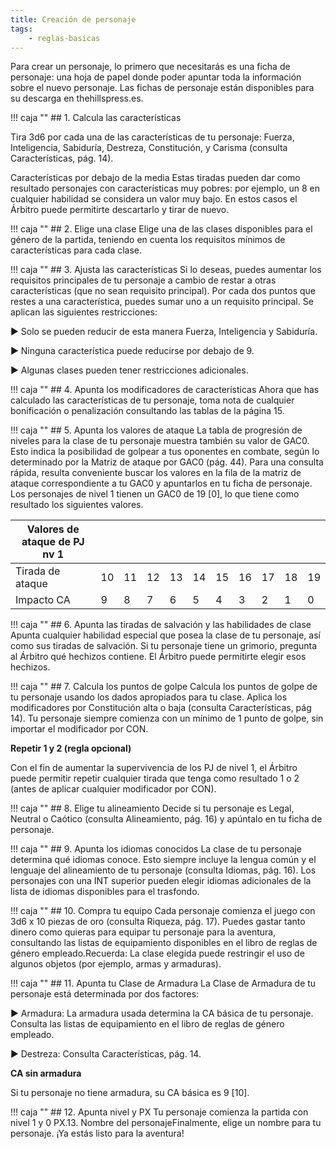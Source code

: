 ```yaml
---
title: Creación de personaje
tags:
    - reglas-basicas
---
```


Para crear un personaje, lo primero que necesitarás es una ficha de personaje: una hoja de papel donde poder apuntar toda la información sobre el nuevo personaje. Las fichas de personaje están disponibles para su descarga en thehillspress.es.

!!! caja ""
    ## 1. Calcula las características

Tira 3d6 por cada una de las características de tu personaje: Fuerza, Inteligencia, Sabiduría, Destreza, Constitución, y Carisma (consulta Características, pág. 14).

Características por debajo de la media
Estas tiradas pueden dar como resultado personajes con características muy pobres: por ejemplo, un 8 en cualquier habilidad se considera un valor muy bajo. En estos casos el Árbitro puede permitirte descartarlo y tirar de nuevo.

!!! caja ""
    ## 2. Elige una clase
Elige una de las clases disponibles para el género de la partida, teniendo en cuenta los requisitos mínimos de características para cada clase.

!!! caja ""
    ## 3. Ajusta las características
Si lo deseas, puedes aumentar los requisitos principales de tu personaje a cambio de restar a otras características (que no sean requisito principal). Por cada dos puntos que restes a una característica, puedes sumar uno a un requisito principal. Se aplican las siguientes restricciones:

▶ Solo se pueden reducir de esta manera Fuerza, Inteligencia y Sabiduría.

▶ Ninguna característica puede reducirse por debajo de 9.

▶ Algunas clases pueden tener restricciones adicionales.

!!! caja ""
    ## 4. Apunta los modificadores de características
Ahora que has calculado las características de tu personaje, toma nota de cualquier bonificación o penalización consultando las tablas de la página 15.

!!! caja ""
    ## 5. Apunta los valores de ataque
La tabla de progresión de niveles para la clase de tu personaje muestra también su valor de GAC0. Esto indica la posibilidad de golpear a tus oponentes en combate, según lo determinado por la Matriz de ataque por GAC0 (pág. 44).
Para una consulta rápida, resulta conveniente buscar los valores en la fila de la matriz de ataque correspondiente a tu GAC0 y apuntarlos en tu ficha de personaje. Los personajes de nivel 1 tienen un GAC0 de 19 [0], lo que tiene como resultado los siguientes valores.

|Valores de ataque de PJ nv 1                    | | | | | | | | | | |
|------------------|----|----|----|----|----|----|----|----|----|----|
| Tirada de ataque | 10 | 11 | 12 | 13 | 14 | 15 | 16 | 17 | 18 | 19 |
| Impacto CA       | 9  | 8  | 7  | 6  | 5  | 4  | 3  | 2  | 1  | 0  |

!!! caja ""
    ## 6. Apunta las tiradas de salvación y las habilidades de clase
Apunta cualquier habilidad especial que posea la clase de tu personaje, así como sus tiradas de salvación. Si tu personaje tiene un grimorio, pregunta al Árbitro qué hechizos contiene. El Árbitro puede permitirte elegir esos hechizos.

!!! caja ""
    ## 7. Calcula los puntos de golpe
Calcula los puntos de golpe de tu personaje usando los dados apropiados para tu clase. Aplica los modificadores por Constitución alta o baja (consulta Características, pág 14). Tu personaje siempre comienza con un mínimo de 1 punto de golpe, sin importar el modificador por CON.

**Repetir 1 y 2 (regla opcional)**

Con el fin de aumentar la supervivencia de los PJ de nivel 1, el Árbitro puede permitir repetir cualquier tirada que tenga como resultado 1 o 2 (antes de aplicar cualquier modificador por CON).

!!! caja ""
    ## 8. Elige tu alineamiento
Decide si tu personaje es Legal, Neutral o Caótico (consulta Alineamiento, pág. 16) y apúntalo en tu ficha de personaje.

!!! caja ""
    ## 9. Apunta los idiomas conocidos
La clase de tu personaje determina qué idiomas conoce. Esto siempre incluye la lengua común y el lenguaje del alineamiento de tu personaje (consulta Idiomas, pág. 16). Los personajes con una INT superior pueden elegir idiomas adicionales de la lista de idiomas disponibles para el trasfondo.

!!! caja ""
    ## 10. Compra tu equipo
Cada personaje comienza el juego con 3d6 x 10 piezas de oro (consulta Riqueza, pág. 17). Puedes gastar tanto dinero como quieras para equipar tu personaje para la aventura, consultando las listas de equipamiento disponibles en el libro de reglas de género empleado.Recuerda: La clase elegida puede restringir el uso de algunos objetos (por ejemplo, armas y armaduras).

!!! caja ""
    ## 11. Apunta tu Clase de Armadura
La Clase de Armadura de tu personaje está determinada por dos factores:

▶ Armadura: La armadura usada determina la CA básica de tu personaje. Consulta las listas de equipamiento en el libro de reglas de género empleado.

▶ Destreza: Consulta Características, pág. 14.

**CA sin armadura**

Si tu personaje no tiene armadura, su CA básica es 9 [10].

!!! caja ""
    ## 12. Apunta nivel y PX
Tu personaje comienza la partida con nivel 1 y 0 PX.13. Nombre del personajeFinalmente, elige un nombre para tu personaje. ¡Ya estás listo para la aventura!
